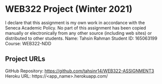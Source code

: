 # WEB322 Project (Winter 2021)
I declare that this assignment is my own work in accordance with
the Seneca Academic Policy. No part of this assignment has been
copied manually or electronically from any other source
(including web sites) or distributed to other students.
Name: Tahsin Rahman
Student ID: 165063199
Course: WEB322-NDD
## Project URLs
GitHub Repository: https://github.com/tahsinr14/WEB322-ASSIGNMENT3
Heroku URL: https://<app_name>.herokuapp.com/

